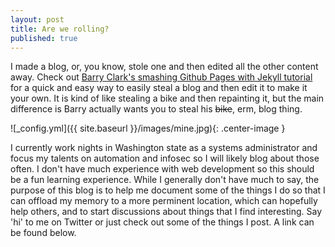 ```yaml
---
layout: post
title: Are we rolling?
published: true
---
```


I made a blog, or, you know, stole one and then edited all the other content away.  Check out [Barry Clark's smashing Github Pages with Jekyll tutorial](https://www.smashingmagazine.com/2014/08/build-blog-jekyll-github-pages/) for a quick and easy way to easily steal a blog and then edit it to make it your own.  It is kind of like stealing a bike and then repainting it, but the main difference is Barry actually wants you to steal his ~~bike~~, erm, blog thing.

![_config.yml]({{ site.baseurl }}/images/mine.jpg){: .center-image }

I currently work nights in Washington state as a systems administrator and focus my talents on automation and infosec so I will likely blog about those often.  I don't have much experience with web development so this should be a fun learning experience.  While I generally don't have much to say, the purpose of this blog is to help me document some of the things I do so that I can offload my memory to a more perminent location, which can hopefully help others, and to start discussions about things that I find interesting.  Say 'hi' to me on Twitter or just check out some of the things I post.  A link can be found below.